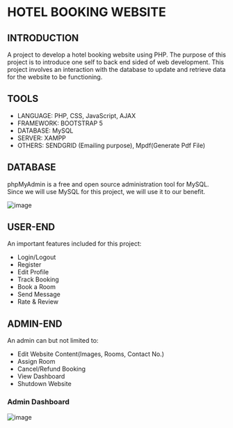 # HOTEL BOOKING WEBSITE

## INTRODUCTION
A project to develop a hotel booking website using PHP. The purpose of this project is to introduce one self to back end sided of web development.
This project involves an interaction with the database to update and retrieve data for the website to be functioning. 

## TOOLS 
- LANGUAGE: PHP, CSS, JavaScript, AJAX
- FRAMEWORK: BOOTSTRAP 5
- DATABASE: MySQL
- SERVER: XAMPP
- OTHERS: SENDGRID (Emailing purpose), Mpdf(Generate Pdf File)

## DATABASE
phpMyAdmin is a free and open source administration tool for MySQL. Since we will use MySQL for this project, we will
use it to our benefit.

![image](https://github.com/harishh29/hotel-booking-website-php/assets/76155776/3e48b145-9543-4e2d-808e-fb8edfc483c2)

## USER-END
An important features included for this project:
- Login/Logout
- Register
- Edit Profile
- Track Booking
- Book a Room
- Send Message
- Rate & Review

## ADMIN-END
An admin can but not limited to:
- Edit Website Content(Images, Rooms, Contact No.)
- Assign Room
- Cancel/Refund Booking
- View Dashboard
- Shutdown Website
  
### Admin Dashboard
![image](https://github.com/harishh29/hotel-booking-website-php/assets/76155776/993acb8b-6fde-4276-b47b-0f01e6765556)
